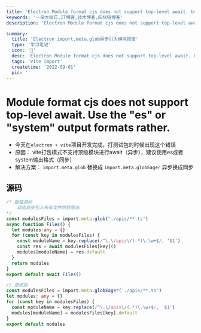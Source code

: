 ```yaml
---
title: 'Electron Module format cjs does not support top-level await. Use the "es" or "system" output formats rather'
keywords: '一朵大呲花,IT博客,技术博客,区块链博客'
description: 'Electron Module format cjs does not support top-level await. Use the "es" or "system" output formats rather'

summary:
  title: 'Electron import.meta.glob异步引入模块报错'
  type: '学习笔记'
  icon: '🍑'
  desc: 'Electron Module format cjs does not support top-level await. Use the "es" or "system" output formats rather'
  tags: 'Vite import'
  createtime: '2022-09-01'
  pic: ''
---
```

# Module format cjs does not support top-level await. Use the "es" or "system" output formats rather.
 - 今天在`electron + vite`项目开发完成，打测试包的时候出现这个错误
  - 原因： vite打包模式不支持顶级模块进行await（异步），建议使用es或者system输出格式（同步）
  - 解决方案： `import.meta.glob` 替换成 `import.meta.globEager` 异步换成同步
## 源码
``` typescript
/* 报错源码
    动态异步引入所有文件然后导出
*/ 
const modulesFiles = import.meta.glob("./apis/**.ts")
async function Files() {
  let modules:any = {}
  for (const key in modulesFiles) {
    const moduleName = key.replace(/^\.\/apis\/(.*)\.\w+$/, '$1')
    const res = await modulesFiles[key]()
    modules[moduleName] = res.default
  }
  return modules
}
export default await Files()
```

```typescript
// 更改后
const modulesFiles = import.meta.globEager('./apis/**.ts')
let modules: any = {}
for (const key in modulesFiles) {
  const moduleName = key.replace(/^\.\/apis\/(.*)\.\w+$/, '$1')
  modules[moduleName] = modulesFiles[key].default
}
export default modules
```
